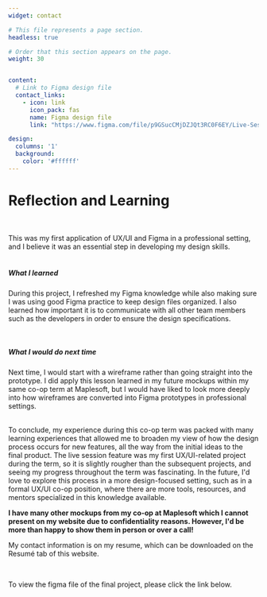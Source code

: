 ```yaml
---
widget: contact

# This file represents a page section.
headless: true

# Order that this section appears on the page.
weight: 30


content:
  # Link to Figma design file
  contact_links:
    - icon: link
      icon_pack: fas
      name: Figma design file
      link: "https://www.figma.com/file/p9GSucCMjDZJQt3RC0F6EY/Live-Session-Prototype?type=design&node-id=0%3A1&mode=design&t=JDWhESoA4VCM6IyS-1"

design:
  columns: '1'
  background:
    color: '#ffffff' 
---
```


<div class="spacetop">

<h1>Reflection and Learning</h1>
<br/>

This was my first application of UX/UI and Figma in a professional setting, and I believe it was an essential step in developing my design skills.
<br/> 
<br/>

<h5>What I learned</h5>

During this project, I refreshed my Figma knowledge while also making sure I was using good Figma practice to keep design files organized. I also learned how important it is to communicate with all other team members such as the developers in order to ensure the design specifications. 

<br/>

<h5>What I would do next time</h5>

Next time, I would start with a wireframe rather than going straight into the prototype. I did apply this lesson learned in my future mockups within my same co-op term at Maplesoft, but I would have liked to look more deeply into how wireframes are converted into Figma prototypes in professional settings.
<br/>
<br/>

To conclude, my experience during this co-op term was packed with many learning experiences that allowed me to broaden my view of how the design process occurs for new features, all the way from the initial ideas to the final product. The live session feature was my first UX/UI-related project during the term, so it is slightly rougher than the subsequent projects, and seeing my progress throughout the term was fascinating. In the future, I'd love to explore this process in a more design-focused setting, such as in a formal UX/UI co-op position, where there are more tools, resources, and mentors specialized in this knowledge available.

**I have many other mockups from my co-op at Maplesoft which I cannot present on my website due to confidentiality reasons. However, I'd be more than happy to show them in person or over a call!** 

My contact information is on my resume, which can be downloaded on the Resumé tab of this website.

<br/>

To view the figma file of the final project, please click the link below.
